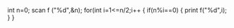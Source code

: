 int n=0;
scan f ("%d",&n);
for(int i=1<=n/2;i++
{
    if(n%i==0)
 {
    print f("%d",i);
 }
}


<!---
gokul882/gokul882 is a ✨ special ✨ repository because its `README.md` (this file) appears on your GitHub profile.
You can click the Preview link to take a look at your changes.
--->
